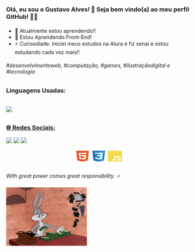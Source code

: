 <h3> Olá, eu sou o Gustavo Alves! 🌱 Seja bem vindo(a) ao meu perfil GitHub! 👋🏻 </h3>  
<h4></h4>   
  
- 🌱 Atualmente estou aprendendo!!
- 🤔 Estou Aprendendo Front-End!
- ⚡ Curiosidade: Iniciei meus estudos na Alura e fiz senai e estou estudando cada vez mais!!

<h6>#desenvolvimentoweb, #computação, #games, #ilustraçãodigital e #tecnologia </h6>

##
<h3> Linguagens Usadas: </h3>
<br>
  
 <div>
  <a href="https://github.com/alvesoff">
  <img height="150em" src="https://github-readme-stats.vercel.app/api/top-langs/?username=Alvesoff&layout=compact&langs_count=16&theme=tokyonight"/>
</div>

##

<h3> 🌐 Redes Sociais: <br></h3> 
 
<div> 
  <a href="https://instagram.com/_alvesoff" target="_blank"><img src="https://img.shields.io/badge/-Instagram-%23E4405F?style=for-the-badge&logo=instagram&logoColor=white" target="_blank"></a>
  <a href="https://www.linkedin.com/in/alvesoff" target="_blank"><img src="https://img.shields.io/badge/-LinkedIn-%230077B5?style=for-the-badge&logo=linkedin&logoColor=white" target="_blank"></a>
  <a href = "mailto:dev.alvesdossan@gmail.com"><img src="https://img.shields.io/badge/Gmail-D14836?style=for-the-badge&logo=gmail&logoColor=white" target="_blank"></a>
 
</div>

<br>
  
<div align="center" style="display: inline_block"> 
  <img align="center" alt="Ally-HTML" height="30" width="40" src="https://raw.githubusercontent.com/devicons/devicon/master/icons/html5/html5-original.svg">
  <img align="center" alt="Ally-CSS" height="30" width="40" src="https://raw.githubusercontent.com/devicons/devicon/master/icons/css3/css3-original.svg">
  <img align="center" alt="Ally-Js" height="30" width="40" src="https://raw.githubusercontent.com/devicons/devicon/master/icons/javascript/javascript-plain.svg">
</div>

##

<i>With great power comes great responsibility. ⭐<i><br> <br> 
<img src="https://raw.githubusercontent.com/alvesoff/alvesoff/main/money-icegif-28.gif" width="220">

##
  
 



